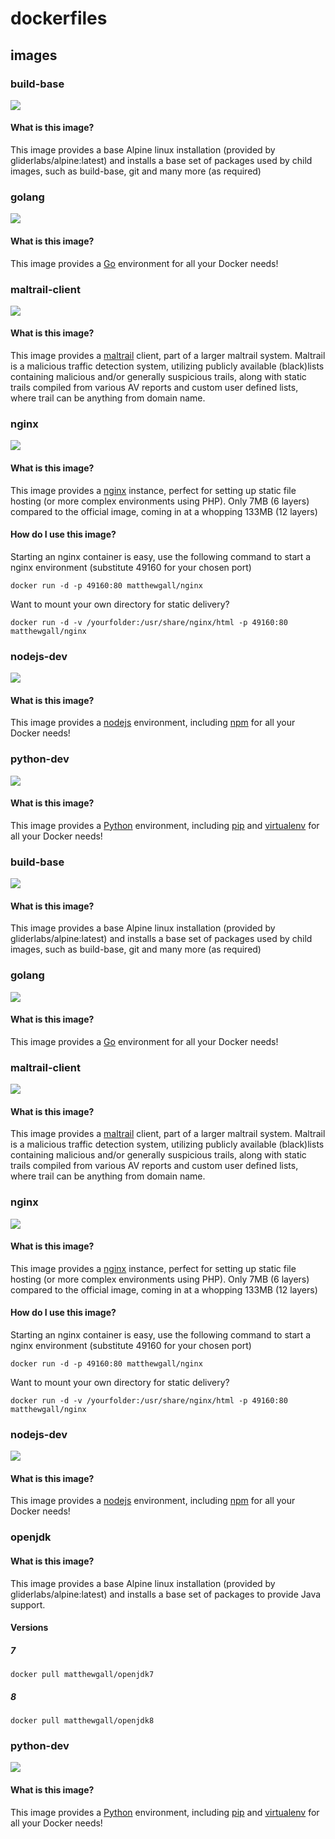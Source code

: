 # dockerfiles

## images
### build-base

[![](https://badge.imagelayers.io/matthewgall/build-base:latest.svg)](https://imagelayers.io/?images=matthewgall/build-base:latest 'Get your own badge on imagelayers.io')

#### What is this image?
This image provides a base Alpine linux installation (provided by gliderlabs/alpine:latest) and installs a base set of packages used by child images, such as build-base, git and many more (as required)

### golang

[![](https://badge.imagelayers.io/matthewgall/golang:latest.svg)](https://imagelayers.io/?images=matthewgall/golang:latest 'Get your own badge on imagelayers.io')

#### What is this image?
This image provides a [Go](https://www.golang.org) environment for all your Docker needs!

### maltrail-client

[![](https://badge.imagelayers.io/matthewgall/maltrail-client:latest.svg)](https://imagelayers.io/?images=matthewgall/maltrail-client:latest 'Get your own badge on imagelayers.io')

#### What is this image?
This image provides a [maltrail](https://github.com/stamparm/maltrail) client, part of a larger maltrail system. Maltrail is a malicious traffic detection system, utilizing publicly available (black)lists containing malicious and/or generally suspicious trails, along with static trails compiled from various AV reports and custom user defined lists, where trail can be anything from domain name.

### nginx

[![](https://badge.imagelayers.io/matthewgall/nginx:latest.svg)](https://imagelayers.io/?images=matthewgall/nginx:latest 'Get your own badge on imagelayers.io')

#### What is this image?
This image provides a [nginx](https://www.nginx.org) instance, perfect for setting up static file hosting (or more complex environments using PHP). Only 7MB (6 layers) compared to the official image, coming in at a whopping 133MB (12 layers)

#### How do I use this image?
Starting an nginx container is easy, use the following command to start a nginx environment (substitute 49160 for your chosen port)

    docker run -d -p 49160:80 matthewgall/nginx

 Want to mount your own directory for static delivery?

    docker run -d -v /yourfolder:/usr/share/nginx/html -p 49160:80 matthewgall/nginx

### nodejs-dev

[![](https://badge.imagelayers.io/matthewgall/nodejs-dev:latest.svg)](https://imagelayers.io/?images=matthewgall/nodejs-dev:latest 'Get your own badge on imagelayers.io')

#### What is this image?
This image provides a [nodejs](https://www.nodejs.org) environment, including [npm](https://www.npmjs.com) for all your Docker needs!

### python-dev

[![](https://badge.imagelayers.io/matthewgall/python-dev:latest.svg)](https://imagelayers.io/?images=matthewgall/python-dev:latest 'Get your own badge on imagelayers.io')

#### What is this image?
This image provides a [Python](https://www.python.org) environment, including [pip](https://pypi.python.org/pypi/pip) and [virtualenv](https://virtualenv.pypa.io/en/latest) for all your Docker needs!

### build-base

[![](https://badge.imagelayers.io/matthewgall/build-base:latest.svg)](https://imagelayers.io/?images=matthewgall/build-base:latest 'Get your own badge on imagelayers.io')

#### What is this image?
This image provides a base Alpine linux installation (provided by gliderlabs/alpine:latest) and installs a base set of packages used by child images, such as build-base, git and many more (as required)

### golang

[![](https://badge.imagelayers.io/matthewgall/golang:latest.svg)](https://imagelayers.io/?images=matthewgall/golang:latest 'Get your own badge on imagelayers.io')

#### What is this image?
This image provides a [Go](https://www.golang.org) environment for all your Docker needs!

### maltrail-client

[![](https://badge.imagelayers.io/matthewgall/maltrail-client:latest.svg)](https://imagelayers.io/?images=matthewgall/maltrail-client:latest 'Get your own badge on imagelayers.io')

#### What is this image?
This image provides a [maltrail](https://github.com/stamparm/maltrail) client, part of a larger maltrail system. Maltrail is a malicious traffic detection system, utilizing publicly available (black)lists containing malicious and/or generally suspicious trails, along with static trails compiled from various AV reports and custom user defined lists, where trail can be anything from domain name.
### nginx

[![](https://badge.imagelayers.io/matthewgall/nginx:latest.svg)](https://imagelayers.io/?images=matthewgall/nginx:latest 'Get your own badge on imagelayers.io')

#### What is this image?
This image provides a [nginx](https://www.nginx.org) instance, perfect for setting up static file hosting (or more complex environments using PHP). Only 7MB (6 layers) compared to the official image, coming in at a whopping 133MB (12 layers)

#### How do I use this image?
Starting an nginx container is easy, use the following command to start a nginx environment (substitute 49160 for your chosen port)

    docker run -d -p 49160:80 matthewgall/nginx

 Want to mount your own directory for static delivery?

    docker run -d -v /yourfolder:/usr/share/nginx/html -p 49160:80 matthewgall/nginx

### nodejs-dev

[![](https://badge.imagelayers.io/matthewgall/nodejs-dev:latest.svg)](https://imagelayers.io/?images=matthewgall/nodejs-dev:latest 'Get your own badge on imagelayers.io')

#### What is this image?
This image provides a [nodejs](https://www.nodejs.org) environment, including [npm](https://www.npmjs.com) for all your Docker needs!

### openjdk

#### What is this image?
This image provides a base Alpine linux installation (provided by gliderlabs/alpine:latest) and installs a base set of packages to provide Java support.

#### Versions
##### 7
    docker pull matthewgall/openjdk7

##### 8
    docker pull matthewgall/openjdk8
### python-dev

[![](https://badge.imagelayers.io/matthewgall/python-dev:latest.svg)](https://imagelayers.io/?images=matthewgall/python-dev:latest 'Get your own badge on imagelayers.io')

#### What is this image?
This image provides a [Python](https://www.python.org) environment, including [pip](https://pypi.python.org/pypi/pip) and [virtualenv](https://virtualenv.pypa.io/en/latest) for all your Docker needs!
